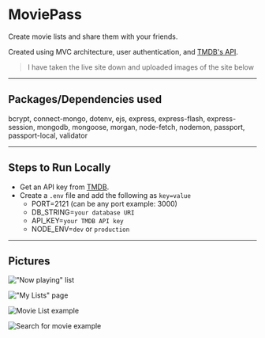 # MoviePass

Create movie lists and share them with your friends.

Created using MVC architecture, user authentication, and [TMDB's API](https://www.themoviedb.org/).

> I have taken the live site down and uploaded images of the site below

---

## Packages/Dependencies used

bcrypt, connect-mongo, dotenv, ejs, express, express-flash, express-session, mongodb, mongoose, morgan, node-fetch, nodemon, passport, passport-local, validator

---

## Steps to Run Locally

- Get an API key from [TMDB](https://www.themoviedb.org/).
- Create a `.env` file and add the following as `key=value`
  - PORT=2121 (can be any port example: 3000)
  - DB_STRING=`your database URI`
  - API_KEY=`your TMDB API key`
  - NODE_ENV=`dev` or `production`

---

## Pictures

!["Now playing" list](https://github.com/ky-ler/moviepass/raw/main/media/now_playing.png)

!["My Lists" page](https://github.com/ky-ler/moviepass/raw/main/media/my_lists.png)

![Movie List example](https://github.com/ky-ler/moviepass/raw/main/media/list_example.png)

![Search for movie example](https://github.com/ky-ler/moviepass/raw/main/media/search.png)